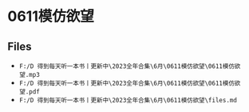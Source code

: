 # 0611模仿欲望

## Files

- `F:/D 得到每天听一本书丨更新中\2023全年合集\6月\0611模仿欲望\0611模仿欲望.mp3`
- `F:/D 得到每天听一本书丨更新中\2023全年合集\6月\0611模仿欲望\0611模仿欲望.pdf`
- `F:/D 得到每天听一本书丨更新中\2023全年合集\6月\0611模仿欲望\files.md`
